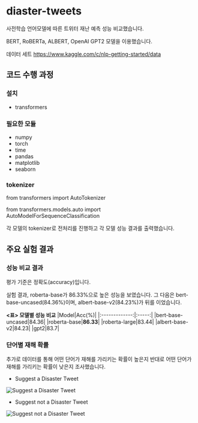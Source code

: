 # diaster-tweets

사전학습 언어모델에 따른 트위터 재난 예측 성능 비교했습니다.

BERT, RoBERTa, ALBERT, OpenAI GPT2 모델을 이용했습니다.

데이터 세트  https://www.kaggle.com/c/nlp-getting-started/data

## 코드 수행 과정

### 설치
* transformers

### 필요한 모듈

* numpy
* torch
* time
* pandas
* matplotlib
* seaborn

### tokenizer

from transformers import AutoTokenizer

from transformers.models.auto import AutoModelForSequenceClassification

각 모델의 tokenizer로 전처리를 진행하고 각 모델 성능 결과를 출력했습니다.


## 주요 실험 결과

### 성능 비교 결과

평가 기준은 정확도(accuracy)입니다.

실험 결과, roberta-base가 86.33%으로 높은 성능을 보였습니다. 그 다음은 bert-base-uncased(84.36%)이며, albert-base-v2(84.23%)가 뒤를 이었습니다.

**<표> 모델별 성능 비교**
|Model|Acc(%)|
|:-------------:|:-----:|
|bert-base-uncased|84.36|
|roberta-base|**86.33**|
|roberta-large|83.44|
|albert-base-v2|84.23|
|gpt2|83.7|

### 단어별 재해 확률

추가로 데이터를 통해 어떤 단어가 재해를 가리키는 확률이 높은지 반대로 어떤 단어가 재해를 가리키는 확률이 낮은지 조사했습니다.


* Suggest a Disaster Tweet

![Suggest a Disaster Tweet](https://user-images.githubusercontent.com/96714121/147572294-55fe4390-2d80-4272-8164-980c4bae0124.png)


* Suggest not a Disaster Tweet

![Suggest not a Disaster Tweet](https://user-images.githubusercontent.com/96714121/147572358-d3b9afd8-6be5-4e38-8197-53b89a69a175.png)


